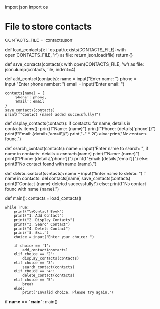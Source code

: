 import json
import os

# File to store contacts
CONTACTS_FILE = 'contacts.json'

def load_contacts():
    if os.path.exists(CONTACTS_FILE):
        with open(CONTACTS_FILE, 'r') as file:
            return json.load(file)
    return {}

def save_contacts(contacts):
    with open(CONTACTS_FILE, 'w') as file:
        json.dump(contacts, file, indent=4)

def add_contact(contacts):
    name = input("Enter name: ")
    phone = input("Enter phone number: ")
    email = input("Enter email: ")

    contacts[name] = {
        'phone': phone,
        'email': email
    }
    save_contacts(contacts)
    print(f"Contact {name} added successfully!")

def display_contacts(contacts):
    if contacts:
        for name, details in contacts.items():
            print(f"Name: {name}")
            print(f"Phone: {details['phone']}")
            print(f"Email: {details['email']}")
            print("-" * 20)
    else:
        print("No contacts found.")

def search_contact(contacts):
    name = input("Enter name to search: ")
    if name in contacts:
        details = contacts[name]
        print(f"Name: {name}")
        print(f"Phone: {details['phone']}")
        print(f"Email: {details['email']}")
    else:
        print(f"No contact found with name {name}.")

def delete_contact(contacts):
    name = input("Enter name to delete: ")
    if name in contacts:
        del contacts[name]
        save_contacts(contacts)
        print(f"Contact {name} deleted successfully!")
    else:
        print(f"No contact found with name {name}.")

def main():
    contacts = load_contacts()

    while True:
        print("\nContact Book")
        print("1. Add Contact")
        print("2. Display Contacts")
        print("3. Search Contact")
        print("4. Delete Contact")
        print("5. Exit")
        choice = input("Enter your choice: ")

        if choice == '1':
            add_contact(contacts)
        elif choice == '2':
            display_contacts(contacts)
        elif choice == '3':
            search_contact(contacts)
        elif choice == '4':
            delete_contact(contacts)
        elif choice == '5':
            break
        else:
            print("Invalid choice. Please try again.")

if __name__ == "__main__":
    main()
